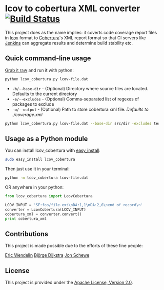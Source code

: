 # lcov to cobertura XML converter [![Build Status](https://secure.travis-ci.org/eriwen/lcov-to-cobertura-xml.png)](http://travis-ci.org/eriwen/lcov-to-cobertura-xml)

This project does as the name implies: it coverts code coverage report 
files in [lcov](http://ltp.sourceforge.net/coverage/lcov.php) format to
[Cobertura](http://cobertura.sourceforge.net/)'s XML report format so that
CI servers like [Jenkins](http://jenkins-ci.org) can aggregate results and 
determine build stability etc.

## Quick command-line usage

[Grab it raw](https://raw.github.com/eriwen/lcov-to-cobertura-xml/master/lcov_cobertura/lcov_cobertura.py) and run it with python:
```bash
python lcov_cobertura.py lcov-file.dat
```

 - `-b/--base-dir` - (Optional) Directory where source files are located. Defaults to the current directory
 - `-e/--excludes` - (Optional) Comma-separated list of regexes of packages to exclude
 - `-o/--output` - (Optional) Path to store cobertura xml file. _Defaults to ./coverage.xml_

```bash
python lcov_cobertura.py lcov-file.dat --base-dir src/dir -excludes test.lib -output output/cobertura.xml
```

## Usage as a Python module

You can install lcov_cobertura with [easy_install](http://peak.telecommunity.com/DevCenter/EasyInstall):
```bash
sudo easy_install lcov_cobertura
```

Then just use it in your terminal:
```bash
python -m lcov_cobertura lcov-file.dat
```

OR anywhere in your python:
```python
from lcov_cobertura import LcovCobertura

LCOV_INPUT = 'SF:foo/file.ext\nDA:1,1\nDA:2,0\nend_of_record\n'
converter = LcovCobertura(LCOV_INPUT)
cobertura_xml = converter.convert()
print cobertura_xml
```

## Contributions
This project is made possible due to the efforts of these fine people:

[Eric Wendelin](http://eriwen.com)
[Björge Dijkstra](https://github.com/bjd)
[Jon Schewe](http://mtu.net/~jpschewe)

## License

This project is provided under the [Apache License, Version 2.0](http://www.apache.org/licenses/LICENSE-2.0).